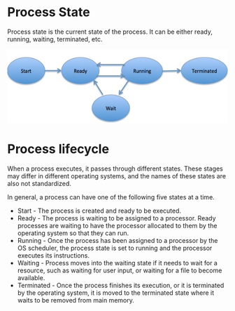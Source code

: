 # Process State

Process state is the current state of the process. It can be either ready, running, waiting, terminated, etc.

<img src='./img/process-state.jpg' />

# Process lifecycle

When a process executes, it passes through different states. These stages may differ in different operating systems, and the names of these states are also not standardized.

In general, a process can have one of the following five states at a time.

- Start - The process is created and ready to be executed.
- Ready - The process is waiting to be assigned to a processor. Ready processes are waiting to have the processor allocated to them by the operating system so that they can run.
- Running - Once the process has been assigned to a processor by the OS scheduler, the process state is set to running and the processor executes its instructions.
- Waiting - Process moves into the waiting state if it needs to wait for a resource, such as waiting for user input, or waiting for a file to become available.
- Terminated - Once the process finishes its execution, or it is terminated by the operating system, it is moved to the terminated state where it waits to be removed from main memory.
